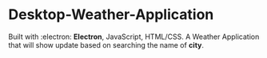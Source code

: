 # Desktop-Weather-Application
Built with :electron: **Electron**, JavaScript, HTML/CSS.
A Weather Application that will show update based on searching the name of  **city**.  
